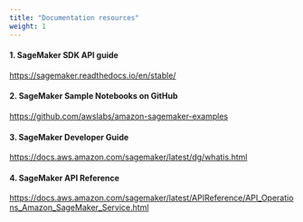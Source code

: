 ```yaml
---
title: "Documentation resources"
weight: 1
---
```


#### 1. SageMaker SDK API guide
https://sagemaker.readthedocs.io/en/stable/

#### 2. SageMaker Sample Notebooks on GitHub
https://github.com/awslabs/amazon-sagemaker-examples

#### 3. SageMaker Developer Guide
https://docs.aws.amazon.com/sagemaker/latest/dg/whatis.html

#### 4. SageMaker API Reference
https://docs.aws.amazon.com/sagemaker/latest/APIReference/API_Operations_Amazon_SageMaker_Service.html

